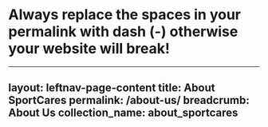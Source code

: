 # Always replace the spaces in your permalink with dash (-) otherwise your website will break!
---
layout: leftnav-page-content
title: About SportCares
permalink: /about-us/
breadcrumb: About Us
collection_name: about_sportcares
---
